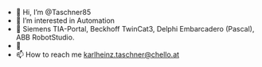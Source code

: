 - 👋 Hi, I’m @Taschner85
- 👀 I’m interested in Automation 
- 🌱 Siemens TIA-Portal, Beckhoff TwinCat3, Delphi Embarcadero (Pascal), ABB RobotStudio.
- 💞️ 
- 📫 How to reach me karlheinz.taschner@chello.at

<!---
Taschner85/Taschner85 is a ✨ special ✨ repository because its `README.md` (this file) appears on your GitHub profile.
You can click the Preview link to take a look at your changes.
--->
